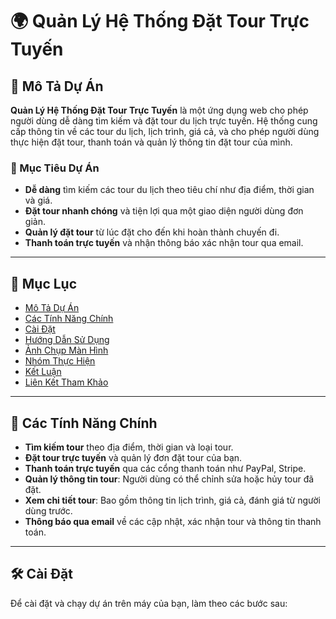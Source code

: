 # 🌍 Quản Lý Hệ Thống Đặt Tour Trực Tuyến

## 📜 Mô Tả Dự Án

**Quản Lý Hệ Thống Đặt Tour Trực Tuyến** là một ứng dụng web cho phép người dùng dễ dàng tìm kiếm và đặt tour du lịch trực tuyến. Hệ thống cung cấp thông tin về các tour du lịch, lịch trình, giá cả, và cho phép người dùng thực hiện đặt tour, thanh toán và quản lý thông tin đặt tour của mình.

### 🎯 Mục Tiêu Dự Án

- **Dễ dàng** tìm kiếm các tour du lịch theo tiêu chí như địa điểm, thời gian và giá.
- **Đặt tour nhanh chóng** và tiện lợi qua một giao diện người dùng đơn giản.
- **Quản lý đặt tour** từ lúc đặt cho đến khi hoàn thành chuyến đi.
- **Thanh toán trực tuyến** và nhận thông báo xác nhận tour qua email.

---

## 📝 Mục Lục

- [Mô Tả Dự Án](#mô-tả-dự-án)
- [Các Tính Năng Chính](#các-tính-năng-chính)
- [Cài Đặt](#cài-đặt)
- [Hướng Dẫn Sử Dụng](#hướng-dẫn-sử-dụng)
- [Ảnh Chụp Màn Hình](#ảnh-chụp-màn-hình)
- [Nhóm Thực Hiện](#nhóm-thực-hiện)
- [Kết Luận](#kết-luận)
- [Liên Kết Tham Khảo](#liên-kết-tham-khảo)

---

## 🚀 Các Tính Năng Chính

- **Tìm kiếm tour** theo địa điểm, thời gian và loại tour.
- **Đặt tour trực tuyến** và quản lý đơn đặt tour của bạn.
- **Thanh toán trực tuyến** qua các cổng thanh toán như PayPal, Stripe.
- **Quản lý thông tin tour**: Người dùng có thể chỉnh sửa hoặc hủy tour đã đặt.
- **Xem chi tiết tour**: Bao gồm thông tin lịch trình, giá cả, đánh giá từ người dùng trước.
- **Thông báo qua email** về các cập nhật, xác nhận tour và thông tin thanh toán.

---

## 🛠️ Cài Đặt

Để cài đặt và chạy dự án trên máy của bạn, làm theo các bước sau:

